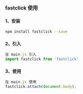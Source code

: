 ### fastclick 使用

#### 1、安装

```bash
npm install fastclick --save
```

#### 2、引入

```js
在 main.js 引入
import fastclick from 'fastclick'
```

#### 3、使用

```js
在 main.js 使用
fastclick.attach(document.body);
```
